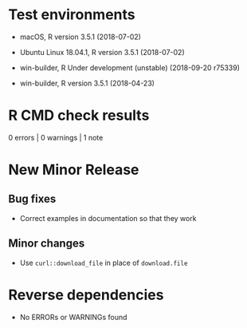 # Test environments

  -  macOS, R version 3.5.1 (2018-07-02)

  -  Ubuntu Linux 18.04.1, R version 3.5.1 (2018-07-02)

  -  win-builder, R Under development (unstable) (2018-09-20 r75339)

  -  win-builder, R version 3.5.1 (2018-04-23)


# R CMD check results

0 errors | 0 warnings | 1 note

# New Minor Release

## Bug fixes

- Correct examples in documentation so that they work

## Minor changes

- Use `curl::download_file` in place of `download.file`

# Reverse dependencies

- No ERRORs or WARNINGs found

